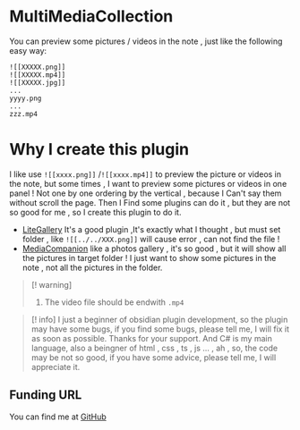 # MultiMediaCollection
You can preview some pictures / videos in the note , just like the following easy way:
```medias
![[XXXXX.png]]
![[XXXXX.mp4]]
![[XXXXX.jpg]]
...
yyyy.png
...
zzz.mp4
```

# Why I create this plugin
I like use `![[xxxx.png]]`  /`![[xxxx.mp4]]`  to preview the picture  or videos  in the note, but some times , I want to preview some pictures or videos in one panel ! Not one by one ordering by the vertical , because I Can't say them without scroll the page. 
Then I Find some plugins can do it , but they are not so good for me , so I create this plugin to do it.
- [LiteGallery](https://github.com/jpoles1/obsidian-litegal) It's a good plugin ,It's exactly what I thought , but must set folder , like `![[../../XXX.png]]` will  cause error , can not find the file ! 
- [MediaCompanion](https://github.com/Nick-de-Bruin/obsidian-media-companion) like a photos gallery , it's so good , but it will  show all the pictures in target folder ! I just want to show some pictures in the note , not all the pictures in the folder.

>[! warning]
> 1. The video file should be  endwith `.mp4` 


> [! info]
> I just a beginner of obsidian plugin development, so the plugin may have some bugs, if you find some bugs, please tell me, I will fix it as soon as possible. Thanks for your support.
> And C# is my main language, also a beingner of html , css , ts , js ... , ah , so, the code may be not so good, if you have some advice, please tell me, I will appreciate it.


## Funding URL
You can find me at [GitHub](https://github.com/NZQLA)

